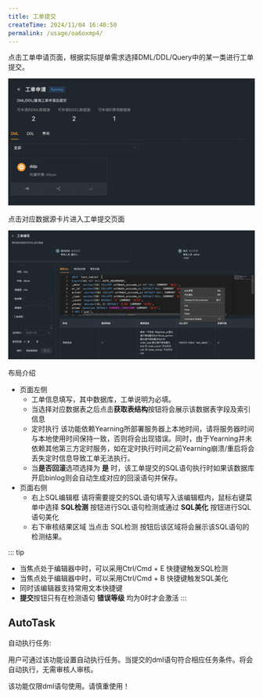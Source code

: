 ```yaml
---
title: 工单提交
createTime: 2024/11/04 16:40:50
permalink: /usage/oa6oxmp4/
---
```


点击工单申请页面，根据实际提单需求选择DML/DDL/Query中的某一类进行工单提交。

![](/images/order01.png)

点击对应数据源卡片进入工单提交页面


![](/images/order02.png)

布局介绍
+ 页面左侧
  + 工单信息填写，其中数据库，工单说明为必填。
  + 当选择对应数据表之后点击**获取表结构**按钮将会展示该数据表字段及索引信息
  + 定时执行 该功能依赖Yearning所部署服务器上本地时间，请将服务器时间与本地使用时间保持一致，否则将会出现错误。同时，由于Yearning并未依赖其他第三方定时服务，如在定时执行时间之前Yearning崩溃/重启将会丢失定时信息导致工单无法执行。
  + 当**是否回滚**选项选择为 **是** 时，该工单提交的SQL语句执行时如果该数据库开启binlog则会自动生成对应的回滚语句并保存。
+ 页面右侧
  + 右上SQL编辑框 请将需要提交的SQL语句填写入该编辑框内，鼠标右键菜单中选择 **SQL检测** 按钮进行SQL语句检测或通过 **SQL美化** 按钮进行SQL语句美化
  + 右下审核结果区域  当点击 SQL检测 按钮后该区域将会展示该SQL语句的检测结果。

::: tip
+ 当焦点处于编辑器中时，可以采用Ctrl/Cmd + E 快捷键触发SQL检测
+ 当焦点处于编辑器中时，可以采用Ctrl/Cmd + B 快捷键触发SQL美化
+ 同时该编辑器支持常用文本快捷键
+ **提交**按钮只有在检测语句 **错误等级** 均为0时才会激活
:::

## AutoTask

自动执行任务:

用户可通过该功能设置自动执行任务。当提交的dml语句符合相应任务条件。将会自动执行，无需审核人审核。

该功能仅限dml语句使用。请慎重使用！